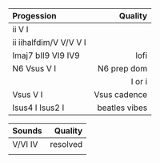 | Progession | Quality |
| :------------- | -----------: |
| ii V I |  |
| ii iihalfdim/V V/V V I | |
| Imaj7 bII9 VI9 IV9 | lofi |
| N6 Vsus V I | N6 prep dom    | 
|             | I or i         |
| Vsus V I | Vsus cadence |
| Isus4 I Isus2 I | beatles vibes |


| Sounds | Quality |
| :------------- | -----------: |
| V/VI IV |  resolved |
|  ||
